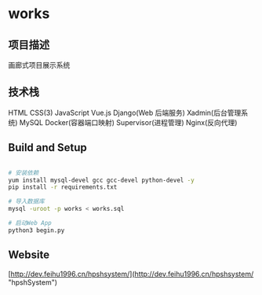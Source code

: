 # works

## 项目描述

画廊式项目展示系统

## 技术栈

HTML
CSS(3)
JavaScript
Vue.js
Django(Web 后端服务)
Xadmin(后台管理系统)
MySQL
Docker(容器端口映射)
Supervisor(进程管理)
Nginx(反向代理)

## Build and Setup

```bash

# 安装依赖
yum install mysql-devel gcc gcc-devel python-devel -y
pip install -r requirements.txt

# 导入数据库
mysql -uroot -p works < works.sql

# 启动Web App
python3 begin.py

```

## Website

[http://dev.feihu1996.cn/hpshsystem/](http://dev.feihu1996.cn/hpshsystem/ "hpshSystem")
